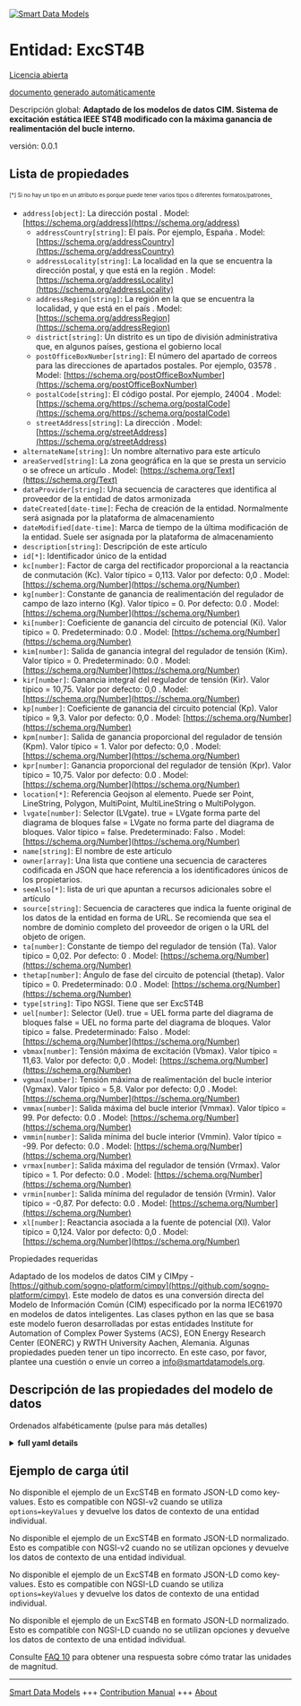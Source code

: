 <!-- 10-Header -->  
[![Smart Data Models](https://smartdatamodels.org/wp-content/uploads/2022/01/SmartDataModels_logo.png "Logo")](https://smartdatamodels.org)  
Entidad: ExcST4B  
================<!-- /10-Header -->  
<!-- 15-License -->  
[Licencia abierta](https://github.com/smart-data-models//dataModel.EnergyCIM/blob/master/ExcST4B/LICENSE.md)  
[documento generado automáticamente](https://docs.google.com/presentation/d/e/2PACX-1vTs-Ng5dIAwkg91oTTUdt8ua7woBXhPnwavZ0FxgR8BsAI_Ek3C5q97Nd94HS8KhP-r_quD4H0fgyt3/pub?start=false&loop=false&delayms=3000#slide=id.gb715ace035_0_60)  
<!-- /15-License -->  
<!-- 20-Description -->  
Descripción global: **Adaptado de los modelos de datos CIM. Sistema de excitación estática IEEE ST4B modificado con la máxima ganancia de realimentación del bucle interno.**  
versión: 0.0.1  
<!-- /20-Description -->  
<!-- 30-PropertiesList -->  

## Lista de propiedades  

<sup><sub>[*] Si no hay un tipo en un atributo es porque puede tener varios tipos o diferentes formatos/patrones</sub></sup>.  
- `address[object]`: La dirección postal  . Model: [https://schema.org/address](https://schema.org/address)	- `addressCountry[string]`: El país. Por ejemplo, España  . Model: [https://schema.org/addressCountry](https://schema.org/addressCountry)  
	- `addressLocality[string]`: La localidad en la que se encuentra la dirección postal, y que está en la región  . Model: [https://schema.org/addressLocality](https://schema.org/addressLocality)  
	- `addressRegion[string]`: La región en la que se encuentra la localidad, y que está en el país  . Model: [https://schema.org/addressRegion](https://schema.org/addressRegion)  
	- `district[string]`: Un distrito es un tipo de división administrativa que, en algunos países, gestiona el gobierno local    
	- `postOfficeBoxNumber[string]`: El número del apartado de correos para las direcciones de apartados postales. Por ejemplo, 03578  . Model: [https://schema.org/postOfficeBoxNumber](https://schema.org/postOfficeBoxNumber)  
	- `postalCode[string]`: El código postal. Por ejemplo, 24004  . Model: [https://schema.org/https://schema.org/postalCode](https://schema.org/https://schema.org/postalCode)  
	- `streetAddress[string]`: La dirección  . Model: [https://schema.org/streetAddress](https://schema.org/streetAddress)  
- `alternateName[string]`: Un nombre alternativo para este artículo  - `areaServed[string]`: La zona geográfica en la que se presta un servicio o se ofrece un artículo  . Model: [https://schema.org/Text](https://schema.org/Text)- `dataProvider[string]`: Una secuencia de caracteres que identifica al proveedor de la entidad de datos armonizada  - `dateCreated[date-time]`: Fecha de creación de la entidad. Normalmente será asignada por la plataforma de almacenamiento  - `dateModified[date-time]`: Marca de tiempo de la última modificación de la entidad. Suele ser asignada por la plataforma de almacenamiento  - `description[string]`: Descripción de este artículo  - `id[*]`: Identificador único de la entidad  - `kc[number]`: Factor de carga del rectificador proporcional a la reactancia de conmutación (Kc). Valor típico = 0,113. Valor por defecto: 0,0  . Model: [https://schema.org/Number](https://schema.org/Number)- `kg[number]`: Constante de ganancia de realimentación del regulador de campo de lazo interno (Kg). Valor típico = 0. Por defecto: 0.0  . Model: [https://schema.org/Number](https://schema.org/Number)- `ki[number]`: Coeficiente de ganancia del circuito de potencial (Ki).  Valor típico = 0. Predeterminado: 0.0  . Model: [https://schema.org/Number](https://schema.org/Number)- `kim[number]`: Salida de ganancia integral del regulador de tensión (Kim).  Valor típico = 0. Predeterminado: 0.0  . Model: [https://schema.org/Number](https://schema.org/Number)- `kir[number]`: Ganancia integral del regulador de tensión (Kir).  Valor típico = 10,75. Valor por defecto: 0,0  . Model: [https://schema.org/Number](https://schema.org/Number)- `kp[number]`: Coeficiente de ganancia del circuito potencial (Kp).  Valor típico = 9,3. Valor por defecto: 0,0  . Model: [https://schema.org/Number](https://schema.org/Number)- `kpm[number]`: Salida de ganancia proporcional del regulador de tensión (Kpm).  Valor típico = 1. Valor por defecto: 0,0  . Model: [https://schema.org/Number](https://schema.org/Number)- `kpr[number]`: Ganancia proporcional del regulador de tensión (Kpr).  Valor típico = 10,75. Valor por defecto: 0.0  . Model: [https://schema.org/Number](https://schema.org/Number)- `location[*]`: Referencia Geojson al elemento. Puede ser Point, LineString, Polygon, MultiPoint, MultiLineString o MultiPolygon.  - `lvgate[number]`: Selector (LVgate). true = LVgate forma parte del diagrama de bloques false = LVgate no forma parte del diagrama de bloques.  Valor típico = false. Predeterminado: Falso  . Model: [https://schema.org/Number](https://schema.org/Number)- `name[string]`: El nombre de este artículo  - `owner[array]`: Una lista que contiene una secuencia de caracteres codificada en JSON que hace referencia a los identificadores únicos de los propietarios.  - `seeAlso[*]`: lista de uri que apuntan a recursos adicionales sobre el artículo  - `source[string]`: Secuencia de caracteres que indica la fuente original de los datos de la entidad en forma de URL. Se recomienda que sea el nombre de dominio completo del proveedor de origen o la URL del objeto de origen.  - `ta[number]`: Constante de tiempo del regulador de tensión (Ta).  Valor típico = 0,02. Por defecto: 0  . Model: [https://schema.org/Number](https://schema.org/Number)- `thetap[number]`: Ángulo de fase del circuito de potencial (thetap).  Valor típico = 0. Predeterminado: 0.0  . Model: [https://schema.org/Number](https://schema.org/Number)- `type[string]`: Tipo NGSI. Tiene que ser ExcST4B  - `uel[number]`: Selector (Uel). true = UEL forma parte del diagrama de bloques false = UEL no forma parte del diagrama de bloques.  Valor típico = false. Predeterminado: Falso  . Model: [https://schema.org/Number](https://schema.org/Number)- `vbmax[number]`: Tensión máxima de excitación (Vbmax).  Valor típico = 11,63. Valor por defecto: 0,0  . Model: [https://schema.org/Number](https://schema.org/Number)- `vgmax[number]`: Tensión máxima de realimentación del bucle interior (Vgmax).  Valor típico = 5,8. Valor por defecto: 0,0  . Model: [https://schema.org/Number](https://schema.org/Number)- `vmmax[number]`: Salida máxima del bucle interior (Vmmax).  Valor típico = 99. Por defecto: 0.0  . Model: [https://schema.org/Number](https://schema.org/Number)- `vmmin[number]`: Salida mínima del bucle interior (Vmmin).  Valor típico = -99. Por defecto: 0.0  . Model: [https://schema.org/Number](https://schema.org/Number)- `vrmax[number]`: Salida máxima del regulador de tensión (Vrmax).  Valor típico = 1. Por defecto: 0.0  . Model: [https://schema.org/Number](https://schema.org/Number)- `vrmin[number]`: Salida mínima del regulador de tensión (Vrmin).  Valor típico = -0,87. Por defecto: 0.0  . Model: [https://schema.org/Number](https://schema.org/Number)- `xl[number]`: Reactancia asociada a la fuente de potencial (Xl).  Valor típico = 0,124. Valor por defecto: 0,0  . Model: [https://schema.org/Number](https://schema.org/Number)<!-- /30-PropertiesList -->  
<!-- 35-RequiredProperties -->  
Propiedades requeridas  
<!-- /35-RequiredProperties -->  
<!-- 40-RequiredProperties -->  
Adaptado de los modelos de datos CIM y CIMpy - [https://github.com/sogno-platform/cimpy](https://github.com/sogno-platform/cimpy). Este modelo de datos es una conversión directa del Modelo de Información Común (CIM) especificado por la norma IEC61970 en modelos de datos inteligentes. Las clases python en las que se basa este modelo fueron desarrolladas por estas entidades Institute for Automation of Complex Power Systems (ACS), EON Energy Research Center (EONERC) y RWTH University Aachen, Alemania. Algunas propiedades pueden tener un tipo incorrecto. En este caso, por favor, plantee una cuestión o envíe un correo a info@smartdatamodels.org.  
<!-- /40-RequiredProperties -->  
<!-- 50-DataModelHeader -->  
## Descripción de las propiedades del modelo de datos  
Ordenados alfabéticamente (pulse para más detalles)  
<!-- /50-DataModelHeader -->  
<!-- 60-ModelYaml -->  
<details><summary><strong>full yaml details</strong></summary>    
```yaml  
ExcST4B:    
  description: Adapted from CIM data models. Modified IEEE ST4B static excitation system with maximum inner loop feedback gain .    
  properties:    
    address:    
      description: The mailing address    
      properties:    
        addressCountry:    
          description: 'The country. For example, Spain'    
          type: string    
          x-ngsi:    
            model: https://schema.org/addressCountry    
            type: Property    
        addressLocality:    
          description: 'The locality in which the street address is, and which is in the region'    
          type: string    
          x-ngsi:    
            model: https://schema.org/addressLocality    
            type: Property    
        addressRegion:    
          description: 'The region in which the locality is, and which is in the country'    
          type: string    
          x-ngsi:    
            model: https://schema.org/addressRegion    
            type: Property    
        district:    
          description: 'A district is a type of administrative division that, in some countries, is managed by the local government'    
          type: string    
          x-ngsi:    
            type: Property    
        postOfficeBoxNumber:    
          description: 'The post office box number for PO box addresses. For example, 03578'    
          type: string    
          x-ngsi:    
            model: https://schema.org/postOfficeBoxNumber    
            type: Property    
        postalCode:    
          description: 'The postal code. For example, 24004'    
          type: string    
          x-ngsi:    
            model: https://schema.org/https://schema.org/postalCode    
            type: Property    
        streetAddress:    
          description: The street address    
          type: string    
          x-ngsi:    
            model: https://schema.org/streetAddress    
            type: Property    
        streetNr:    
          description: Number identifying a specific property on a public street    
          type: string    
          x-ngsi:    
            type: Property    
      type: object    
      x-ngsi:    
        model: https://schema.org/address    
        type: Property    
    alternateName:    
      description: An alternative name for this item    
      type: string    
      x-ngsi:    
        type: Property    
    areaServed:    
      description: The geographic area where a service or offered item is provided    
      type: string    
      x-ngsi:    
        model: https://schema.org/Text    
        type: Property    
    dataProvider:    
      description: A sequence of characters identifying the provider of the harmonised data entity    
      type: string    
      x-ngsi:    
        type: Property    
    dateCreated:    
      description: Entity creation timestamp. This will usually be allocated by the storage platform    
      format: date-time    
      type: string    
      x-ngsi:    
        type: Property    
    dateModified:    
      description: Timestamp of the last modification of the entity. This will usually be allocated by the storage platform    
      format: date-time    
      type: string    
      x-ngsi:    
        type: Property    
    description:    
      description: A description of this item    
      type: string    
      x-ngsi:    
        type: Property    
    id:    
      anyOf:    
        - description: Identifier format of any NGSI entity    
          maxLength: 256    
          minLength: 1    
          pattern: ^[\w\-\.\{\}\$\+\*\[\]`|~^@!,:\\]+$    
          type: string    
          x-ngsi:    
            type: Property    
        - description: Identifier format of any NGSI entity    
          format: uri    
          type: string    
          x-ngsi:    
            type: Property    
      description: Unique identifier of the entity    
      x-ngsi:    
        type: Property    
    kc:    
      description: 'Rectifier loading factor proportional to commutating reactance (Kc). Typical Value = 0.113. Default: 0.0'    
      type: number    
      x-ngsi:    
        model: https://schema.org/Number    
        type: Property    
    kg:    
      description: 'Feedback gain constant of the inner loop field regulator (Kg). Typical Value = 0. Default: 0.0'    
      type: number    
      x-ngsi:    
        model: https://schema.org/Number    
        type: Property    
    ki:    
      description: 'Potential circuit gain coefficient (Ki).  Typical Value = 0. Default: 0.0'    
      type: number    
      x-ngsi:    
        model: https://schema.org/Number    
        type: Property    
    kim:    
      description: 'Voltage regulator integral gain output (Kim).  Typical Value = 0. Default: 0.0'    
      type: number    
      x-ngsi:    
        model: https://schema.org/Number    
        type: Property    
    kir:    
      description: 'Voltage regulator integral gain (Kir).  Typical Value = 10.75. Default: 0.0'    
      type: number    
      x-ngsi:    
        model: https://schema.org/Number    
        type: Property    
    kp:    
      description: 'Potential circuit gain coefficient (Kp).  Typical Value = 9.3. Default: 0.0'    
      type: number    
      x-ngsi:    
        model: https://schema.org/Number    
        type: Property    
    kpm:    
      description: 'Voltage regulator proportional gain output (Kpm).  Typical Value = 1. Default: 0.0'    
      type: number    
      x-ngsi:    
        model: https://schema.org/Number    
        type: Property    
    kpr:    
      description: 'Voltage regulator proportional gain (Kpr).  Typical Value = 10.75. Default: 0.0'    
      type: number    
      x-ngsi:    
        model: https://schema.org/Number    
        type: Property    
    location:    
      description: 'Geojson reference to the item. It can be Point, LineString, Polygon, MultiPoint, MultiLineString or MultiPolygon'    
      oneOf:    
        - description: Geojson reference to the item. Point    
          properties:    
            bbox:    
              items:    
                type: number    
              minItems: 4    
              type: array    
            coordinates:    
              items:    
                type: number    
              minItems: 2    
              type: array    
            type:    
              enum:    
                - Point    
              type: string    
          required:    
            - type    
            - coordinates    
          title: GeoJSON Point    
          type: object    
          x-ngsi:    
            type: GeoProperty    
        - description: Geojson reference to the item. LineString    
          properties:    
            bbox:    
              items:    
                type: number    
              minItems: 4    
              type: array    
            coordinates:    
              items:    
                items:    
                  type: number    
                minItems: 2    
                type: array    
              minItems: 2    
              type: array    
            type:    
              enum:    
                - LineString    
              type: string    
          required:    
            - type    
            - coordinates    
          title: GeoJSON LineString    
          type: object    
          x-ngsi:    
            type: GeoProperty    
        - description: Geojson reference to the item. Polygon    
          properties:    
            bbox:    
              items:    
                type: number    
              minItems: 4    
              type: array    
            coordinates:    
              items:    
                items:    
                  items:    
                    type: number    
                  minItems: 2    
                  type: array    
                minItems: 4    
                type: array    
              type: array    
            type:    
              enum:    
                - Polygon    
              type: string    
          required:    
            - type    
            - coordinates    
          title: GeoJSON Polygon    
          type: object    
          x-ngsi:    
            type: GeoProperty    
        - description: Geojson reference to the item. MultiPoint    
          properties:    
            bbox:    
              items:    
                type: number    
              minItems: 4    
              type: array    
            coordinates:    
              items:    
                items:    
                  type: number    
                minItems: 2    
                type: array    
              type: array    
            type:    
              enum:    
                - MultiPoint    
              type: string    
          required:    
            - type    
            - coordinates    
          title: GeoJSON MultiPoint    
          type: object    
          x-ngsi:    
            type: GeoProperty    
        - description: Geojson reference to the item. MultiLineString    
          properties:    
            bbox:    
              items:    
                type: number    
              minItems: 4    
              type: array    
            coordinates:    
              items:    
                items:    
                  items:    
                    type: number    
                  minItems: 2    
                  type: array    
                minItems: 2    
                type: array    
              type: array    
            type:    
              enum:    
                - MultiLineString    
              type: string    
          required:    
            - type    
            - coordinates    
          title: GeoJSON MultiLineString    
          type: object    
          x-ngsi:    
            type: GeoProperty    
        - description: Geojson reference to the item. MultiLineString    
          properties:    
            bbox:    
              items:    
                type: number    
              minItems: 4    
              type: array    
            coordinates:    
              items:    
                items:    
                  items:    
                    items:    
                      type: number    
                    minItems: 2    
                    type: array    
                  minItems: 4    
                  type: array    
                type: array    
              type: array    
            type:    
              enum:    
                - MultiPolygon    
              type: string    
          required:    
            - type    
            - coordinates    
          title: GeoJSON MultiPolygon    
          type: object    
          x-ngsi:    
            type: GeoProperty    
      x-ngsi:    
        type: GeoProperty    
    lvgate:    
      description: 'Selector (LVgate). true = LVgate is part of the block diagram false = LVgate is not part of the block diagram.  Typical Value = false. Default: False'    
      type: number    
      x-ngsi:    
        model: https://schema.org/Number    
        type: Property    
    name:    
      description: The name of this item    
      type: string    
      x-ngsi:    
        type: Property    
    owner:    
      description: A List containing a JSON encoded sequence of characters referencing the unique Ids of the owner(s)    
      items:    
        anyOf:    
          - description: Identifier format of any NGSI entity    
            maxLength: 256    
            minLength: 1    
            pattern: ^[\w\-\.\{\}\$\+\*\[\]`|~^@!,:\\]+$    
            type: string    
            x-ngsi:    
              type: Property    
          - description: Identifier format of any NGSI entity    
            format: uri    
            type: string    
            x-ngsi:    
              type: Property    
        description: Unique identifier of the entity    
        x-ngsi:    
          type: Property    
      type: array    
      x-ngsi:    
        type: Property    
    seeAlso:    
      description: list of uri pointing to additional resources about the item    
      oneOf:    
        - items:    
            format: uri    
            type: string    
          minItems: 1    
          type: array    
        - format: uri    
          type: string    
      x-ngsi:    
        type: Property    
    source:    
      description: 'A sequence of characters giving the original source of the entity data as a URL. Recommended to be the fully qualified domain name of the source provider, or the URL to the source object'    
      type: string    
      x-ngsi:    
        type: Property    
    ta:    
      description: 'Voltage regulator time constant (Ta).  Typical Value = 0.02. Default: 0'    
      type: number    
      x-ngsi:    
        model: https://schema.org/Number    
        type: Property    
    thetap:    
      description: 'Potential circuit phase angle (thetap).  Typical Value = 0. Default: 0.0'    
      type: number    
      x-ngsi:    
        model: https://schema.org/Number    
        type: Property    
    type:    
      description: NGSI type. It has to be ExcST4B    
      enum:    
        - ExcST4B    
      type: string    
      x-ngsi:    
        type: Property    
    uel:    
      description: 'Selector (Uel). true = UEL is part of block diagram false = UEL is not part of block diagram.  Typical Value = false. Default: False'    
      type: number    
      x-ngsi:    
        model: https://schema.org/Number    
        type: Property    
    vbmax:    
      description: 'Maximum excitation voltage (Vbmax).  Typical Value = 11.63. Default: 0.0'    
      type: number    
      x-ngsi:    
        model: https://schema.org/Number    
        type: Property    
    vgmax:    
      description: 'Maximum inner loop feedback voltage (Vgmax).  Typical Value = 5.8. Default: 0.0'    
      type: number    
      x-ngsi:    
        model: https://schema.org/Number    
        type: Property    
    vmmax:    
      description: 'Maximum inner loop output (Vmmax).  Typical Value = 99. Default: 0.0'    
      type: number    
      x-ngsi:    
        model: https://schema.org/Number    
        type: Property    
    vmmin:    
      description: 'Minimum inner loop output (Vmmin).  Typical Value = -99. Default: 0.0'    
      type: number    
      x-ngsi:    
        model: https://schema.org/Number    
        type: Property    
    vrmax:    
      description: 'Maximum voltage regulator output (Vrmax).  Typical Value = 1. Default: 0.0'    
      type: number    
      x-ngsi:    
        model: https://schema.org/Number    
        type: Property    
    vrmin:    
      description: 'Minimum voltage regulator output (Vrmin).  Typical Value = -0.87. Default: 0.0'    
      type: number    
      x-ngsi:    
        model: https://schema.org/Number    
        type: Property    
    xl:    
      description: 'Reactance associated with potential source (Xl).  Typical Value = 0.124. Default: 0.0'    
      type: number    
      x-ngsi:    
        model: https://schema.org/Number    
        type: Property    
  required: []    
  type: object    
  x-derived-from: ""    
  x-disclaimer: 'Redistribution and use in source and binary forms, with or without modification, are permitted  provided that the license conditions are met. Copyleft (c) 2022 Contributors to Smart Data Models Program'    
  x-license-url: https://github.com/smart-data-models/dataModel.EnergyCIM/blob/master/ExcST4B/LICENSE.md    
  x-model-schema: https://smart-data-models.github.io/dataModels.CIMEnergyClasses/ExcST4B/schema.json    
  x-model-tags: ""    
  x-version: 0.0.1    
```  
</details>    
<!-- /60-ModelYaml -->  
<!-- 70-MiddleNotes -->  
<!-- /70-MiddleNotes -->  
<!-- 80-Examples -->  
## Ejemplo de carga útil  
No disponible el ejemplo de un ExcST4B en formato JSON-LD como key-values. Esto es compatible con NGSI-v2 cuando se utiliza `options=keyValues` y devuelve los datos de contexto de una entidad individual.  
No disponible el ejemplo de un ExcST4B en formato JSON-LD normalizado. Esto es compatible con NGSI-v2 cuando no se utilizan opciones y devuelve los datos de contexto de una entidad individual.  
No disponible el ejemplo de un ExcST4B en formato JSON-LD como key-values. Esto es compatible con NGSI-LD cuando se utiliza `options=keyValues` y devuelve los datos de contexto de una entidad individual.  
No disponible el ejemplo de un ExcST4B en formato JSON-LD normalizado. Esto es compatible con NGSI-LD cuando no se utilizan opciones y devuelve los datos de contexto de una entidad individual.  
<!-- /80-Examples -->  
<!-- 90-FooterNotes -->  
<!-- /90-FooterNotes -->  
<!-- 95-Units -->  
Consulte [FAQ 10](https://smartdatamodels.org/index.php/faqs/) para obtener una respuesta sobre cómo tratar las unidades de magnitud.  
<!-- /95-Units -->  
<!-- 97-LastFooter -->  
---  
[Smart Data Models](https://smartdatamodels.org) +++ [Contribution Manual](https://bit.ly/contribution_manual) +++ [About](https://bit.ly/Introduction_SDM)<!-- /97-LastFooter -->  
